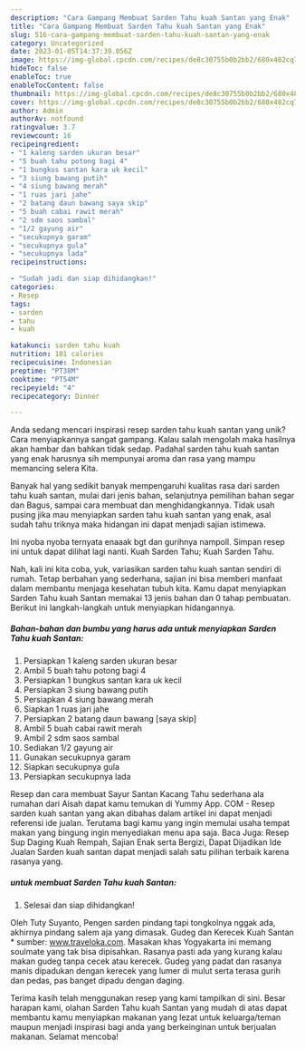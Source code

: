 ```yaml
---
description: "Cara Gampang Membuat Sarden Tahu kuah Santan yang Enak"
title: "Cara Gampang Membuat Sarden Tahu kuah Santan yang Enak"
slug: 516-cara-gampang-membuat-sarden-tahu-kuah-santan-yang-enak
category: Uncategorized
date: 2023-01-05T14:37:39.056Z
image: https://img-global.cpcdn.com/recipes/de8c30755b0b2bb2/680x482cq70/sarden-tahu-kuah-santan-foto-resep-utama.jpg
hideToc: false
enableToc: true
enableTocContent: false
thumbnail: https://img-global.cpcdn.com/recipes/de8c30755b0b2bb2/680x482cq70/sarden-tahu-kuah-santan-foto-resep-utama.jpg
cover: https://img-global.cpcdn.com/recipes/de8c30755b0b2bb2/680x482cq70/sarden-tahu-kuah-santan-foto-resep-utama.jpg
author: Admin
authorAv: notfound
ratingvalue: 3.7
reviewcount: 16
recipeingredient:
- "1 kaleng sarden ukuran besar"
- "5 buah tahu potong bagi 4"
- "1 bungkus santan kara uk kecil"
- "3 siung bawang putih"
- "4 siung bawang merah"
- "1 ruas jari jahe"
- "2 batang daun bawang saya skip"
- "5 buah cabai rawit merah"
- "2 sdm saos sambal"
- "1/2 gayung air"
- "secukupnya garam"
- "secukupnya gula"
- "secukupnya lada"
recipeinstructions:

- "Sudah jadi dan siap dihidangkan!"
categories:
- Resep
tags:
- sarden
- tahu
- kuah

katakunci: sarden tahu kuah 
nutrition: 101 calories
recipecuisine: Indonesian
preptime: "PT38M"
cooktime: "PT54M"
recipeyield: "4"
recipecategory: Dinner

---
```





Anda sedang mencari inspirasi resep sarden tahu kuah santan yang unik? Cara menyiapkannya sangat gampang. Kalau salah mengolah maka hasilnya akan hambar dan bahkan tidak sedap. Padahal sarden tahu kuah santan yang enak harusnya sih mempunyai aroma dan rasa yang mampu memancing selera Kita.





Banyak hal yang sedikit banyak mempengaruhi kualitas rasa dari sarden tahu kuah santan, mulai dari jenis bahan, selanjutnya pemilihan bahan segar dan Bagus, sampai cara membuat dan menghidangkannya. Tidak usah pusing jika mau menyiapkan sarden tahu kuah santan yang enak,      asal sudah tahu triknya maka hidangan ini dapat menjadi sajian istimewa.














Ini nyoba nyoba ternyata enaaak bgt dan gurihnya nampoll. Simpan resep ini untuk dapat dilihat lagi nanti. Kuah Sarden Tahu; Kuah Sarden Tahu.






Nah, kali ini kita coba, yuk, variasikan sarden tahu kuah santan sendiri di rumah. Tetap berbahan yang sederhana, sajian ini bisa memberi manfaat dalam membantu menjaga kesehatan tubuh kita. Kamu dapat menyiapkan Sarden Tahu kuah Santan memakai 13 jenis bahan dan 0 tahap pembuatan. Berikut ini langkah-langkah untuk menyiapkan hidangannya.

<!--inarticleads1-->

##### Bahan-bahan dan bumbu yang harus ada untuk menyiapkan Sarden Tahu kuah Santan:

1. Persiapkan 1 kaleng sarden ukuran besar
1. Ambil 5 buah tahu potong bagi 4
1. Persiapkan 1 bungkus santan kara uk kecil
1. Persiapkan 3 siung bawang putih
1. Persiapkan 4 siung bawang merah
1. Siapkan 1 ruas jari jahe
1. Persiapkan 2 batang daun bawang [saya skip]
1. Ambil 5 buah cabai rawit merah
1. Ambil 2 sdm saos sambal
1. Sediakan 1/2 gayung air
1. Gunakan secukupnya garam
1. Siapkan secukupnya gula
1. Persiapkan secukupnya lada


Resep dan cara membuat Sayur Santan Kacang Tahu sederhana ala rumahan dari Aisah dapat kamu temukan di Yummy App. COM - Resep sarden kuah santan yang akan dibahas dalam artikel ini dapat menjadi referensi ide jualan. Terutama bagi kamu yang ingin memulai usaha tempat makan yang bingung ingin menyediakan menu apa saja. Baca Juga: Resep Sup Daging Kuah Rempah, Sajian Enak serta Bergizi, Dapat Dijadikan Ide Jualan Sarden kuah santan dapat menjadi salah satu pilihan terbaik karena rasanya yang. 

<!--inarticleads2-->

#####  untuk membuat Sarden Tahu kuah Santan:


1. Selesai dan siap dihidangkan!

Oleh Tuty Suyanto, Pengen sarden pindang tapi tongkolnya nggak ada, akhirnya pindang salem aja yang dimasak. Gudeg dan Kerecek Kuah Santan * sumber: www.traveloka.com. Masakan khas Yogyakarta ini memang soulmate yang tak bisa dipisahkan. Rasanya pasti ada yang kurang kalau makan gudeg tanpa cecek atau kerecek. Gudeg yang padat dan rasanya manis dipadukan dengan kerecek yang lumer di mulut serta terasa gurih dan pedas, pas banget dipadu dengan daging. 

Terima kasih telah menggunakan resep yang kami tampilkan di sini. Besar harapan kami, olahan Sarden Tahu kuah Santan yang mudah di atas dapat membantu kamu menyiapkan makanan yang lezat untuk keluarga/teman maupun menjadi inspirasi bagi anda yang berkeinginan untuk berjualan makanan. Selamat mencoba!
